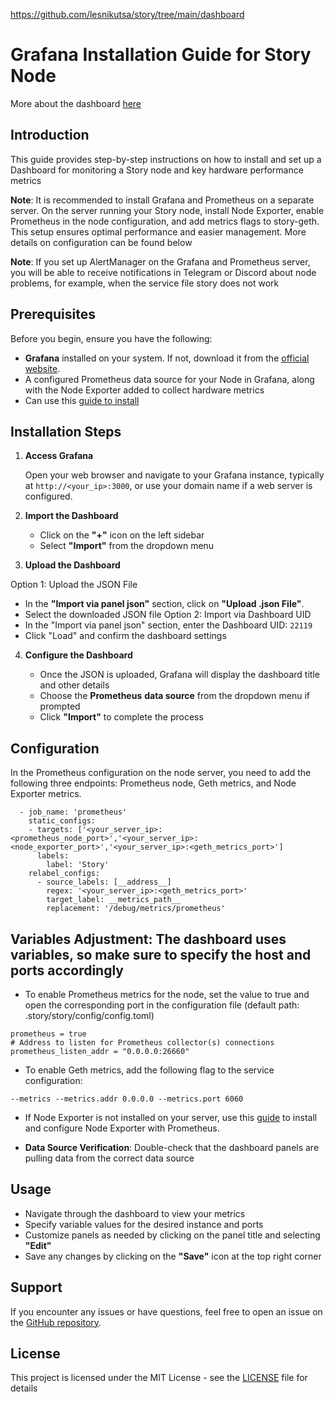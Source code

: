 https://github.com/lesnikutsa/story/tree/main/dashboard

# Grafana Installation Guide for Story Node

More about the dashboard [here](https://grafana.com/grafana/dashboards/22119-story-dashboard-by-let-s-node/)


## Introduction

This guide provides step-by-step instructions on how to install and set up a Dashboard for monitoring a Story node and key hardware performance metrics  

**Note**: It is recommended to install Grafana and Prometheus on a separate server. On the server running your Story node, install Node Exporter, enable Prometheus in the node configuration, and add metrics flags to story-geth. This setup ensures optimal performance and easier management. More details on configuration can be found below

**Note**: If you set up AlertManager on the Grafana and Prometheus server, you will be able to receive notifications in Telegram or Discord about node problems, for example, when the service file story does not work

## Prerequisites

Before you begin, ensure you have the following:

- **Grafana** installed on your system. If not, download it from the [official website](https://grafana.com/docs/grafana/latest/setup-grafana/installation/).
- A configured Prometheus data source for your Node in Grafana, along with the Node Exporter added to collect hardware metrics
- Can use this [guide to install](https://utsa.gitbook.io/services/cosmos-wiki/node-exporter-+-grafana-+-prometheus-+-alertmanager) 

## Installation Steps

1. **Access Grafana**

   Open your web browser and navigate to your Grafana instance, typically at `http://<your_ip>:3000`, or use your domain name if a web server is configured.

2. **Import the Dashboard**

   - Click on the **"+"** icon on the left sidebar
   - Select **"Import"** from the dropdown menu

3. **Upload the Dashboard**

 Option 1: Upload the JSON File
   - In the **"Import via panel json"** section, click on **"Upload .json File"**.
   - Select the downloaded JSON file
 Option 2: Import via Dashboard UID
   - In the "Import via panel json" section, enter the Dashboard UID: `22119`
   - Click "Load" and confirm the dashboard settings

4. **Configure the Dashboard**

   - Once the JSON is uploaded, Grafana will display the dashboard title and other details
   - Choose the **Prometheus** **data source** from the dropdown menu if prompted
   - Click **"Import"** to complete the process

## Configuration
In the Prometheus configuration on the node server, you need to add the following three endpoints: Prometheus node, Geth metrics, and Node Exporter metrics.
```
  - job_name: 'prometheus'
    static_configs:
    - targets: ['<your_server_ip>:<prometheus_node_port>','<your_server_ip>:<node_exporter_port>','<your_server_ip>:<geth_metrics_port>']
      labels:
        label: 'Story'
    relabel_configs:
      - source_labels: [__address__]
        regex: '<your_server_ip>:<geth_metrics_port>'
        target_label: __metrics_path__
        replacement: '/debug/metrics/prometheus'
```
## Variables Adjustment: The dashboard uses variables, so make sure to specify the host and ports accordingly

- To enable Prometheus metrics for the node, set the value to true and open the corresponding port in the configuration file (default path: .story/story/config/config.toml)
```
prometheus = true
# Address to listen for Prometheus collector(s) connections
prometheus_listen_addr = "0.0.0.0:26660"
```
- To enable Geth metrics, add the following flag to the service configuration:
``` 
--metrics --metrics.addr 0.0.0.0 --metrics.port 6060
```
- If Node Exporter is not installed on your server, use this [guide](https://utsa.gitbook.io/services/cosmos-wiki/node-exporter-+-grafana-+-prometheus-+-alertmanager#node-exporter) to install and configure Node Exporter with Prometheus.

- **Data Source Verification**: Double-check that the dashboard panels are pulling data from the correct data source

## Usage

- Navigate through the dashboard to view your metrics
- Specify variable values ​​for the desired instance and ports
- Customize panels as needed by clicking on the panel title and selecting **"Edit"**
- Save any changes by clicking on the **"Save"** icon at the top right corner

## Support

If you encounter any issues or have questions, feel free to open an issue on the [GitHub repository](#).

## License

This project is licensed under the MIT License - see the [LICENSE](LICENSE) file for details

